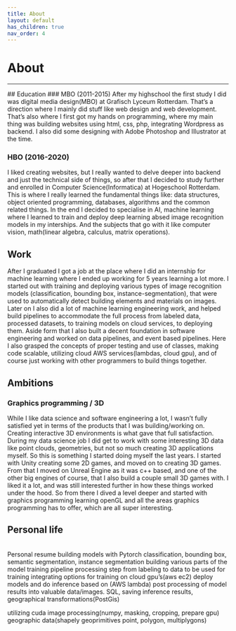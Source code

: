 ```yaml
---
title: About
layout: default
has_children: true
nav_order: 4
---
```

# About
<hr>
## Education
### MBO (2011-2015)
After my highschool the first study I did was digital media design(MBO) at Grafisch Lyceum Rotterdam. That’s a direction where I mainly did stuff like web design and web development. That’s also where I first got my hands on programming, where my main thing was building websites using html, css, php, integrating Wordpress as backend. I also did some designing with Adobe Photoshop and Illustrator at the time.

### HBO (2016-2020)
I liked creating websites, but I really wanted to delve deeper into backend and just the technical side of things, so after that I decided to study further and enrolled in Computer Science(Informatica) at Hogeschool Rotterdam. This is where I really learned the fundamental things like: data structures, object oriented programming, databases, algorithms and the common related things. In the end I decided to specialise in AI, machine learning where I learned to train and deploy deep learning absed image recognition models in my interships. And the subjects that go with it like computer vision, math(linear algebra, calculus, matrix operations).

## Work
After I graduated I got a job at the place where I did an internship for machine learning where I ended up working for 5 years learning a lot more. I started out with training and deploying various types of image recognition models (classification, bounding box, instance-segmentation), that were used to automatically detect building elements and materials on images. Later on I also did a lot of machine learning engineering work, and helped build pipelines to accommodate the full process from labeled data, processed datasets, to training models on cloud services, to deploying them. Aside form that I also built a decent foundation in software engineering and worked on data pipelines, and event based pipelines. Here I also grasped the concepts of proper testing and use of classes, making code scalable, utilizing cloud AWS services(lambdas, cloud gpu), and of course just working with other programmers to build things together.

## Ambitions
### Graphics programming / 3D
While I like data science and software engineering a lot, I wasn’t fully satisfied yet in terms of the products that I was building/working on. Creating interactive 3D environments is what gave that full satisfaction. During my data science job I did get to work with some interesting 3D data like point clouds, geometries, but not so much creating 3D applications myself. So this is something I started doing myself the last years. I started with Unity creating some 2D games, and moved on to creating 3D games. From that I moved on Unreal Engine as it was c++ based, and one of the other big engines of course, that I also build a couple small 3D games with. I liked it a lot, and was still interested further in how these things worked under the hood. So from there I dived a level deeper and started with graphics programming learning openGL and all the areas graphics programming has to offer, which are all super interesting.


## Personal life





<br/>
Personal
resume
building models with Pytorch classification, bounding box, semantic segmentation, instance segmentation
building various parts of the model training pipeline
processing step from labeling to data to be used for training
integrating options for training on cloud gpu’s(aws ec2)
deploy models and do inference based on (AWS lambda)
post processing of model results into valuable data/images.
SQL, saving inference results, geographical transformations(PostGis)

utilizing cuda 
image processing(numpy, masking, cropping, prepare gpu)
geographic data(shapely geoprimitives point, polygon, multiplygons)





